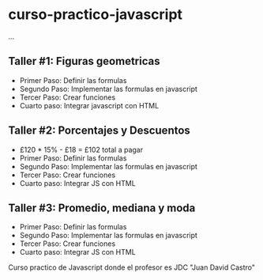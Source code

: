 # curso-practico-javascript

...
## Taller #1: Figuras geometricas

- Primer Paso: Definir las formulas
- Segundo Paso: Implementar las formulas en javascript
- Tercer Paso: Crear funciones 
- Cuarto paso: Integrar javascript con HTML 

## Taller #2: Porcentajes y Descuentos
- £120 * 15% - £18 = £102 total a pagar
- Primer Paso: Definir las formulas
- Segundo Paso: Implementar las formulas en javascript
- Tercer Paso: Crear funciones 
- Cuarto paso: Integrar JS con HTML 

## Taller #3: Promedio, mediana y moda 
- Primer Paso: Definir las formulas
- Segundo Paso: Implementar las formulas en javascript
- Tercer Paso: Crear funciones 
- Cuarto paso: Integrar JS con HTML 








Curso practico de Javascript donde el profesor es JDC "Juan David Castro"
